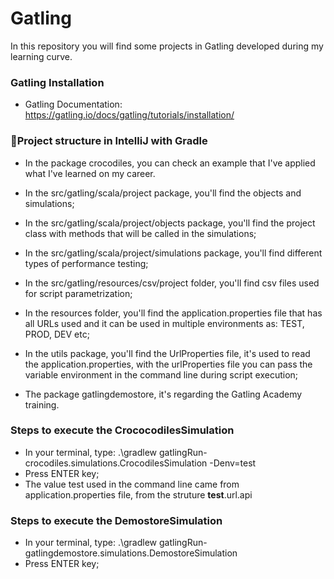 # Gatling
In this repository you will find some projects in Gatling developed during my learning curve.

### **Gatling Installation**
- Gatling Documentation: https://gatling.io/docs/gatling/tutorials/installation/
  

### 📂**Project structure in IntelliJ with Gradle**

- In the package crocodiles, you can check an example that I've applied what I've learned on my career.
  
- In the src/gatling/scala/project package, you'll find the objects and simulations;
- In the src/gatling/scala/project/objects package, you'll find the project class with methods that will be called in the simulations;
- In the src/gatling/scala/project/simulations package, you'll find different types of performance testing;
- In the src/gatling/resources/csv/project folder, you'll find csv files used for script parametrization;
- In the resources folder, you'll find the application.properties file that has all URLs used and it can be used in multiple environments as: TEST, PROD, DEV etc;
- In the utils package, you'll find the UrlProperties file, it's used to read the application.properties, with the urlProperties file you can pass the variable environment in the command line during script execution;

- The package gatlingdemostore, it's regarding the Gatling Academy training.


### **Steps to execute the CrococodilesSimulation**
- In your terminal, type: .\gradlew gatlingRun-crocodiles.simulations.CrocodilesSimulation -Denv=test
- Press ENTER key;
- The value test used in the command line came from application.properties file, from the struture **test**.url.api

### **Steps to execute the DemostoreSimulation**
- In your terminal, type: .\gradlew gatlingRun-gatlingdemostore.simulations.DemostoreSimulation
- Press ENTER key;
